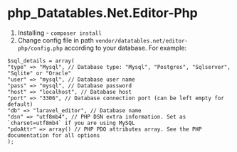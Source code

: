 # php_Datatables.Net.Editor-Php

 1. Installing - `composer install`
 2. Change config file in path `vendor/datatables.net/editor-php/config.php` according to your database. For example: 
  ```
 $sql_details = array(  
  "type" => "Mysql", // Database type: "Mysql", "Postgres", "Sqlserver", "Sqlite" or "Oracle"  
  "user" => "mysql", // Database user name  
  "pass" => "mysql", // Database password  
  "host" => "localhost", // Database host  
  "port" => "3306", // Database connection port (can be left empty for default)  
  "db" => "laravel_editor", // Database name  
  "dsn" => "utf8mb4", // PHP DSN extra information. Set as `charset=utf8mb4` if you are using MySQL  
  "pdoAttr" => array() // PHP PDO attributes array. See the PHP documentation for all options  
);
```

